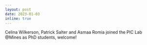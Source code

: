 ```yaml
---
layout: post
date: 2023-01-03 
inline: true
---
```


Celina Wilkerson, Patrick Salter and Asmaa Romia joined the PIC Lab @Mines as PhD students, welcome! 
